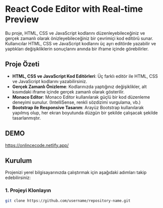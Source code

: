 # React Code Editor with Real-time Preview

Bu proje, HTML, CSS ve JavaScript kodlarını düzenleyebileceğiniz ve gerçek zamanlı olarak önizleyebileceğiniz bir çevrimiçi kod editörü sunar. Kullanıcılar HTML, CSS ve JavaScript kodlarını üç ayrı editörde yazabilir ve yaptıkları değişikliklerin sonuçlarını anında bir iframe içinde görebilirler.

## Proje Özeti

- **HTML, CSS ve JavaScript Kod Editörleri**: Üç farklı editör ile HTML, CSS ve JavaScript kodlarını yazabilirsiniz.
- **Gerçek Zamanlı Önizleme**: Kodlarınızda yaptığınız değişiklikler, alt kısımdaki iframe içinde gerçek zamanlı olarak gösterilir.
- **Monaco Editor**: Monaco Editor kullanılarak güçlü bir kod düzenleme deneyimi sunulur. (IntelliSense, renkli sözdizimi vurgulama, vb.)
- **Bootstrap ile Responsive Tasarım**: Arayüz Bootstrap kullanılarak yapılmış olup, her ekran boyutunda düzgün bir şekilde çalışacak şekilde tasarlanmıştır.

## DEMO

https://onlincecode.netlify.app/
## Kurulum

Projenizi yerel bilgisayarınızda çalıştırmak için aşağıdaki adımları takip edebilirsiniz:

### 1. Projeyi Klonlayın

```bash
git clone https://github.com/username/repository-name.git
